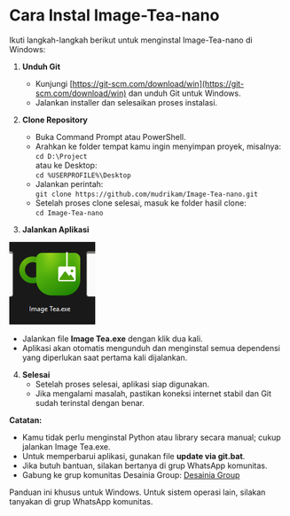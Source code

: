 # Cara Instal Image-Tea-nano

Ikuti langkah-langkah berikut untuk menginstal Image-Tea-nano di Windows:

1. **Unduh Git**
   - Kunjungi [https://git-scm.com/download/win](https://git-scm.com/download/win) dan unduh Git untuk Windows.
   - Jalankan installer dan selesaikan proses instalasi.

2. **Clone Repository**
   - Buka Command Prompt atau PowerShell.
   - Arahkan ke folder tempat kamu ingin menyimpan proyek, misalnya:  
     `cd D:\Project`  
     atau ke Desktop:  
     `cd %USERPROFILE%\Desktop`
   - Jalankan perintah:  
     `git clone https://github.com/mudrikam/Image-Tea-nano.git`
   - Setelah proses clone selesai, masuk ke folder hasil clone:  
     `cd Image-Tea-nano`

3. **Jalankan Aplikasi**

![Run Image Tea](res\images\image_tea_exe.png)

   - Jalankan file **Image Tea.exe** dengan klik dua kali.
   - Aplikasi akan otomatis mengunduh dan menginstal semua dependensi yang diperlukan saat pertama kali dijalankan.

4. **Selesai**
   - Setelah proses selesai, aplikasi siap digunakan.
   - Jika mengalami masalah, pastikan koneksi internet stabil dan Git sudah terinstal dengan benar.

**Catatan:**
- Kamu tidak perlu menginstal Python atau library secara manual; cukup jalankan Image Tea.exe.
- Untuk memperbarui aplikasi, gunakan file **update via git.bat**.
- Jika butuh bantuan, silakan bertanya di grup WhatsApp komunitas.
- Gabung ke grup komunitas Desainia Group: [Desainia Group](https://chat.whatsapp.com/CMQvDxpCfP647kBBA6dRn3)

Panduan ini khusus untuk Windows. Untuk sistem operasi lain, silakan tanyakan di grup WhatsApp komunitas.
